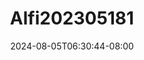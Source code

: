 --- 
title: "Alfi202305181"
description: "download   Alfi202305181   full  "
date: 2024-08-05T06:30:44-08:00
file_code: "dghxv9d53y0m"
draft: false
cover: "2cpkh70hv6vlcpj5.jpg"
tags: ["indo", "bokep-indo", "bokep-viral", "bokep-ig"]
length: 5047
fld_id: "1483121"
foldername: "Alfi"
categories: ["Alfi"]
views: 0
---